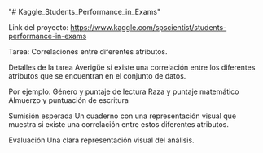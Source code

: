 "# Kaggle_Students_Performance_in_Exams" 

Link del proyecto:
https://www.kaggle.com/spscientist/students-performance-in-exams

Tarea:
Correlaciones entre diferentes atributos.

Detalles de la tarea
Averigüe si existe una correlación entre los diferentes atributos que se encuentran en el conjunto de datos.

Por ejemplo:
Género y puntaje de lectura
Raza y puntaje matemático
Almuerzo y puntuación de escritura

Sumisión esperada
Un cuaderno con una representación visual que muestra si existe una correlación entre estos diferentes atributos.

Evaluación
Una clara representación visual del análisis.
